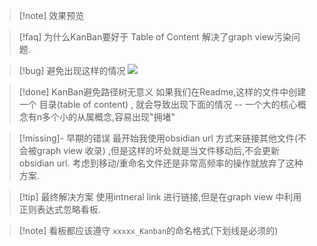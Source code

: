 

>[!note] 效果预览



>[!faq] 为什么KanBan要好于 Table of Content
>解决了graph view污染问题. 

>[!bug] 避免出现这样的情况
>![](KanBan-20240108231421652.webp)

>[!done] KanBan避免路径树无意义
>如果我们在Readme,这样的文件中创建一个 目录(table of content) , 就会导致出现下面的情况 -- 一个大的核心概念有n多个小的从属概念,容易出现"拥堵" 

>[!missing]- 早期的错误
>最开始我使用obsidian url 方式来链接其他文件(不会被graph view 收录) ,但是这样的坏处就是当文件移动后,不会更新obsidian url. 考虑到移动/重命名文件还是非常高频率的操作就放弃了这种方案. 


>[!tip] 最终解决方案
>使用intneral link 进行链接,但是在graph view 中利用正则表达式忽略看板. 

>[!note] 看板都应该遵守 `xxxxx_Kanban`的命名格式(下划线是必须的)

